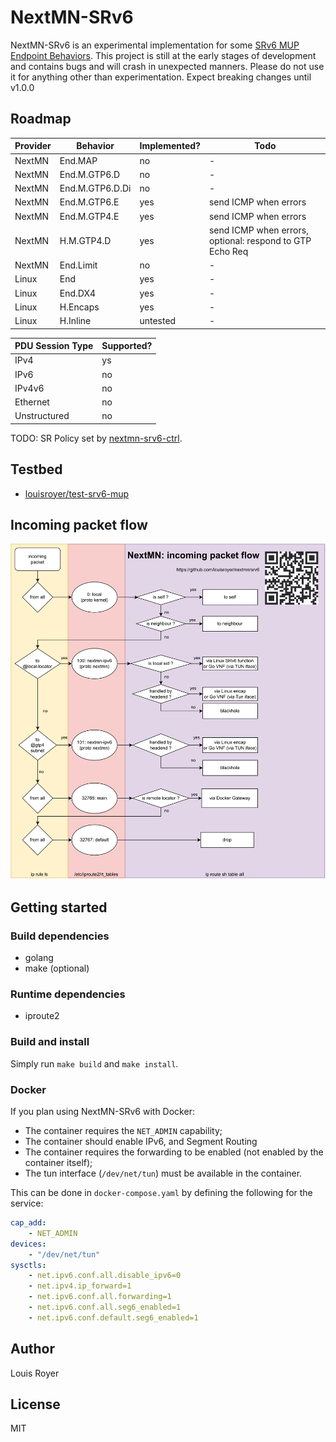 # NextMN-SRv6
NextMN-SRv6 is an experimental implementation for some [SRv6 MUP Endpoint Behaviors](https://datatracker.ietf.org/doc/draft-ietf-dmm-srv6-mobile-uplane/).
This project is still at the early stages of development and contains bugs and will crash in unexpected manners.
Please do not use it for anything other than experimentation. Expect breaking changes until v1.0.0

## Roadmap
Provider | Behavior | Implemented? | Todo
---|---|---|---
NextMN | End.MAP | no | -
NextMN | End.M.GTP6.D | no | -
NextMN | End.M.GTP6.D.Di | no | -
NextMN | End.M.GTP6.E | yes | send ICMP when errors
NextMN | End.M.GTP4.E | yes | send ICMP when errors
NextMN | H.M.GTP4.D | yes | send ICMP when errors, optional: respond to GTP Echo Req
NextMN | End.Limit | no | -
Linux  | End | yes | -
Linux  | End.DX4 | yes | -
Linux  | H.Encaps | yes | -
Linux  | H.Inline | untested | -

PDU Session Type | Supported?
---|---
IPv4 | ys
IPv6 | no
IPv4v6 | no
Ethernet | no
Unstructured | no

TODO: SR Policy set by [nextmn-srv6-ctrl](https://github.com/louisroyer/nextmn-srv6-ctrl).


## Testbed
- [louisroyer/test-srv6-mup](https://github.com/louisroyer/test-srv6-mup)

## Incoming packet flow
![incoming packet flow](./images/incoming-packet-flow.svg)

## Getting started
### Build dependencies
- golang
- make (optional)

### Runtime dependencies
- iproute2

### Build and install
Simply run `make build` and `make install`.

### Docker
If you plan using NextMN-SRv6 with Docker:
- The container requires the `NET_ADMIN` capability;
- The container should enable IPv6, and Segment Routing
- The container requires the forwarding to be enabled (not enabled by the container itself);
- The tun interface (`/dev/net/tun`) must be available in the container.

This can be done in `docker-compose.yaml` by defining the following for the service:

```yaml
cap_add:
    - NET_ADMIN
devices:
    - "/dev/net/tun"
sysctls:
    - net.ipv6.conf.all.disable_ipv6=0
    - net.ipv4.ip_forward=1
    - net.ipv6.conf.all.forwarding=1
    - net.ipv6.conf.all.seg6_enabled=1
    - net.ipv6.conf.default.seg6_enabled=1
```

## Author
Louis Royer

## License
MIT
